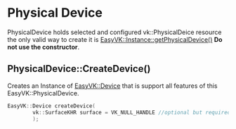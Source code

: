 # Physical Device

PhysicalDevice holds selected and configured vk::PhysicalDeice resource the only valid way to create it is [EasyVK::Instance::getPhysicalDevice()](instance.md#instancegetphysicaldevice) **Do not use the constructor**.

## PhysicalDevice::CreateDevice()
Creates an Instance of [EasyVK::Device](ldevice.md) that is support all features of this EasyVK::PhysicalDevice.

```c++
EasyVK::Device createDevice(
        vk::SurfaceKHR surface = VK_NULL_HANDLE //optional but required when SWAP_CHAIN feature enabled
        );   
```